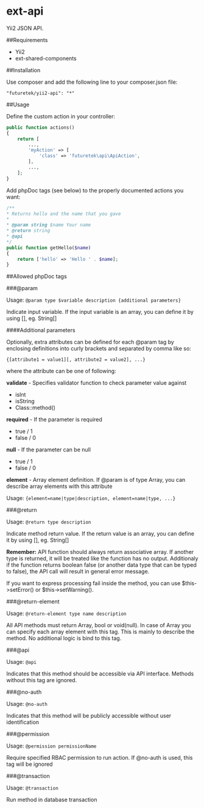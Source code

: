 ext-api
========

Yii2 JSON API.

##Requirements

- Yii2
- ext-shared-components

##Installation

Use composer and add the following line to your composer.json file:

```
"futuretek/yii2-api": "*"
```

##Usage

Define the custom action in your controller:

```php
public function actions()
{
    return [
        ...,
        'myAction' => [
            'class' => 'futuretek\api\ApiAction',
        ],
        ...,
    ];
}
```

Add phpDoc tags (see below) to the properly documented actions you want:

```php
/**
* Returns hello and the name that you gave
*
* @param string $name Your name
* @return string
* @api
*/
public function getHello($name)
{
    return ['hello' => 'Hello ' . $name];
}
```

##Allowed phpDoc tags

###@param

Usage: `@param type $variable description {additional parameters}`

Indicate input variable. If the input variable is an array, you can define it by using [], eg. String[]

####Additional parameters 

Optionally, extra attributes can be defined for each @param tag by enclosing definitions into curly brackets and separated by comma like so:

`{[attribute1 = value1][, attribute2 = value2], ...}`

where the attribute can be one of following:

**validate** - Specifies validator function to check parameter value against

* isInt
* isString
* Class::method()

**required** - If the parameter is required

* true / 1
* false / 0

**null** - If the parameter can be null

* true / 1
* false / 0

**element** - Array element definition. If @param is of type Array, you can describe array elements with this attribute 

Usage: `{element=name|type|description, element=name|type, ...}`

###@return

Usage: `@return type description`

Indicate method return value. If the return value is an array, you can define it by using [], eg. String[]

**Remember:** API function should always return associative array. If another type is returned, it will be treated like the function has no output.
Additionaly if the function returns boolean false (or another data type that can be typed to false), the API call will result in general error message.
  
If you want to express processing fail inside the method, you can use $this->setError() or $this->setWarning().

###@return-element

Usage: `@return-element type name description`

All API methods must return Array, bool or void(null). In case of Array you can specify each array element with this tag.
This is mainly to describe the method. No additional logic is bind to this tag.  

###@api

Usage: `@api`

Indicates that this method should be accessible via API interface. Methods without this tag are ignored.

###@no-auth

Usage: `@no-auth`

Indicates that this method will be publicly accessible without user identification

###@permission

Usage: `@permission permissionName`

Require specified RBAC permission to run action. If @no-auth is used, this tag will be ignored 


###@transaction

Usage: `@transaction`

Run method in database transaction 
